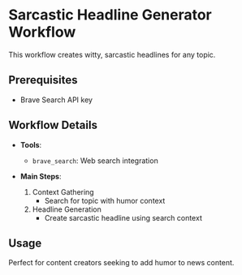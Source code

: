 # Sarcastic Headline Generator Workflow

This workflow creates witty, sarcastic headlines for any topic.

## Prerequisites

- Brave Search API key

## Workflow Details

- **Tools**:
  - `brave_search`: Web search integration

- **Main Steps**:
  1. Context Gathering
     - Search for topic with humor context
  2. Headline Generation
     - Create sarcastic headline using search context

## Usage

Perfect for content creators seeking to add humor to news content.
